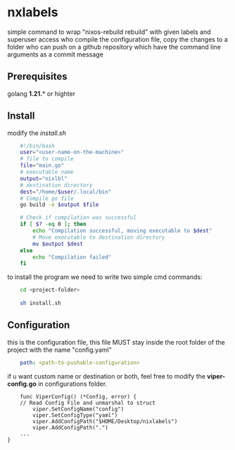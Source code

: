 # nxlabels
simple command to wrap "nixos-rebuild rebuild" with given labels and superuser access who compile the configuration file, copy the changes to a folder who can push on a github repository which have the command line arguments as a commit message 

## Prerequisites
golang **1.21.*** or highter 

## Install
modify the *install.sh* 

```bash
    #!/bin/bash
    user="<user-name-on-the-machine>"
    # file to compile
    file="main.go"
    # executable name
    output="nixlbl"
    # destination directory
    dest="/home/$user/.local/bin"
    # Compile go file
    go build -o $output $file

    # Check if compilation was successful
    if [ $? -eq 0 ]; then
        echo "Compilation successful, moving executable to $dest"
        # Move executable to destination directory
        mv $output $dest
    else
        echo "Compilation failed"
    fi

```

to install the program we need to write two simple cmd commands:

```bash
    cd <project-folder>
    
    sh install.sh 
```

## Configuration
this is the configuration file, this file MUST stay inside the root folder of the project with the name "config.yaml" 

```yaml
    path: <path-to-pushable-configuration>
```

if u want custom name or destination or both, feel free to modify the **viper-config.go** in configurations folder.

```golang 
    func ViperConfig() (*Config, error) {
	// Read Config File and unmarshal to struct
        viper.SetConfigName("config")
        viper.SetConfigType("yaml")
        viper.AddConfigPath("$HOME/Desktop/nixlabels")
        viper.AddConfigPath(".")
    ...
}
```
